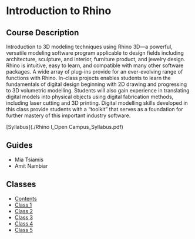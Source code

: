 # Introduction to Rhino

## Course Description
Introduction to 3D modeling techniques using Rhino 3D—a powerful, versatile modeling software program 
applicable to design fields including architecture, sculpture, and interior, furniture product, and jewelry design. 
Rhino is intuitive, easy to learn, and compatible with many other software packages. A wide array of plug-ins 
provide for an ever-evolving range of functions with Rhino. In-class projects enables students to learn the 
fundamentals of digital design beginning with 2D drawing and progressing to 3D volumetric modelling. Students 
will also gain experience in translating digital models into physical objects using digital fabrication methods, 
including laser cutting and 3D printing. Digital modelling skills developed in this class provide students with a 
“toolkit” that serves as a foundation for further mastery of this important industry software.

[Syllabus](./Rhino I_Open Campus_Syllabus.pdf)

## Guides
- Mia Tsiamis
- Amit Nambiar

## Classes
- [Contents](./contents)
- [Class 1](./class-1)
- [Class 2](./class-2)
- [Class 3](./class-3)
- [Class 4](./class-4)
- [Class 5](./class-5)

